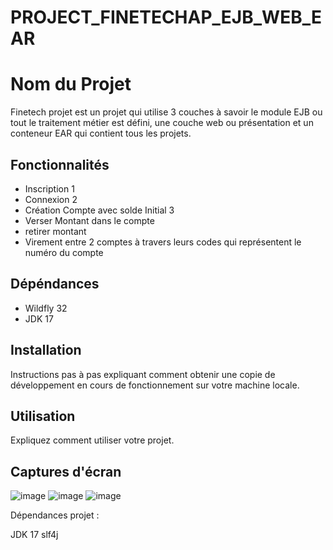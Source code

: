 # PROJECT_FINETECHAP_EJB_WEB_EAR

# Nom du Projet

Finetech projet est un projet qui utilise 3 couches à savoir le module EJB ou tout le traitement métier est défini, une couche web ou présentation et un conteneur EAR qui contient tous les projets.

## Fonctionnalités

- Inscription 1
- Connexion 2
- Création Compte avec solde Initial 3
- Verser Montant dans le compte
- retirer montant
- Virement entre 2 comptes à travers leurs codes qui représentent le numéro du compte

## Dépéndances

- Wildfly 32
- JDK 17

## Installation

Instructions pas à pas expliquant comment obtenir une copie de développement en cours de fonctionnement sur votre machine locale.

## Utilisation

Expliquez comment utiliser votre projet.

## Captures d'écran
![image](https://github.com/cheikhounagueye/PROJECT_FINETECHAP_EJB_WEB_EAR/assets/20979143/c10f1b15-0297-44cd-9e51-0763bade9511)
![image](https://github.com/cheikhounagueye/PROJECT_FINETECHAP_EJB_WEB_EAR/assets/20979143/dbeae6cd-9ef3-4fbc-b7bc-c57d3298fc17)
![image](https://github.com/cheikhounagueye/PROJECT_FINETECHAP_EJB_WEB_EAR/assets/20979143/1030100e-0a68-4511-ad95-029886d2100d)





Dépendances projet :

JDK 17 
slf4j
